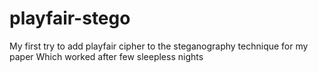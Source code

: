 # playfair-stego
My first try to add playfair cipher to the steganography technique for my paper
Which worked after few sleepless nights
